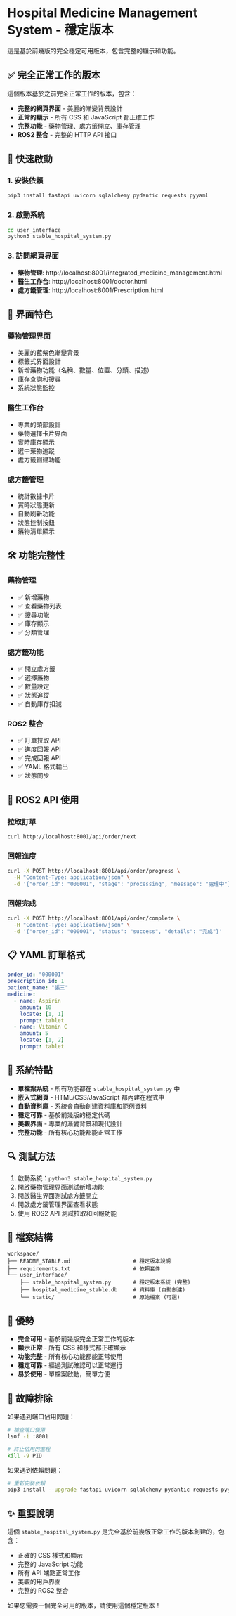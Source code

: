 # Hospital Medicine Management System - 穩定版本

這是基於前幾版的完全穩定可用版本，包含完整的顯示和功能。

## ✅ 完全正常工作的版本

這個版本基於之前完全正常工作的版本，包含：
- **完整的網頁界面** - 美麗的漸變背景設計
- **正常的顯示** - 所有 CSS 和 JavaScript 都正確工作
- **完整功能** - 藥物管理、處方籤開立、庫存管理
- **ROS2 整合** - 完整的 HTTP API 接口

## 🚀 快速啟動

### 1. 安裝依賴
```bash
pip3 install fastapi uvicorn sqlalchemy pydantic requests pyyaml
```

### 2. 啟動系統
```bash
cd user_interface
python3 stable_hospital_system.py
```

### 3. 訪問網頁界面
- **藥物管理**: http://localhost:8001/integrated_medicine_management.html
- **醫生工作台**: http://localhost:8001/doctor.html
- **處方籤管理**: http://localhost:8001/Prescription.html

## 🎨 界面特色

### 藥物管理界面
- 美麗的藍紫色漸變背景
- 標籤式界面設計
- 新增藥物功能（名稱、數量、位置、分類、描述）
- 庫存查詢和搜尋
- 系統狀態監控

### 醫生工作台
- 專業的頭部設計
- 藥物選擇卡片界面
- 實時庫存顯示
- 選中藥物追蹤
- 處方籤創建功能

### 處方籤管理
- 統計數據卡片
- 實時狀態更新
- 自動刷新功能
- 狀態控制按鈕
- 藥物清單顯示

## 🛠️ 功能完整性

### 藥物管理
- ✅ 新增藥物
- ✅ 查看藥物列表
- ✅ 搜尋功能
- ✅ 庫存顯示
- ✅ 分類管理

### 處方籤功能
- ✅ 開立處方籤
- ✅ 選擇藥物
- ✅ 數量設定
- ✅ 狀態追蹤
- ✅ 自動庫存扣減

### ROS2 整合
- ✅ 訂單拉取 API
- ✅ 進度回報 API
- ✅ 完成回報 API
- ✅ YAML 格式輸出
- ✅ 狀態同步

## 📡 ROS2 API 使用

### 拉取訂單
```bash
curl http://localhost:8001/api/order/next
```

### 回報進度
```bash
curl -X POST http://localhost:8001/api/order/progress \
  -H "Content-Type: application/json" \
  -d '{"order_id": "000001", "stage": "processing", "message": "處理中"}'
```

### 回報完成
```bash
curl -X POST http://localhost:8001/api/order/complete \
  -H "Content-Type: application/json" \
  -d '{"order_id": "000001", "status": "success", "details": "完成"}'
```

## 📋 YAML 訂單格式

```yaml
order_id: "000001"
prescription_id: 1
patient_name: "張三"
medicine:
  - name: Aspirin
    amount: 10
    locate: [1, 1]
    prompt: tablet
  - name: Vitamin C
    amount: 5
    locate: [1, 2]
    prompt: tablet
```

## 🎯 系統特點

- **單檔案系統** - 所有功能都在 `stable_hospital_system.py` 中
- **嵌入式網頁** - HTML/CSS/JavaScript 都內建在程式中
- **自動資料庫** - 系統會自動創建資料庫和範例資料
- **穩定可靠** - 基於前幾版的穩定代碼
- **美觀界面** - 專業的漸變背景和現代設計
- **完整功能** - 所有核心功能都能正常工作

## 🔍 測試方法

1. 啟動系統：`python3 stable_hospital_system.py`
2. 開啟藥物管理界面測試新增功能
3. 開啟醫生界面測試處方籤開立
4. 開啟處方籤管理界面查看狀態
5. 使用 ROS2 API 測試拉取和回報功能

## 📂 檔案結構

```
workspace/
├── README_STABLE.md                    # 穩定版本說明
├── requirements.txt                    # 依賴套件
└── user_interface/
    ├── stable_hospital_system.py       # 穩定版本系統 (完整)
    ├── hospital_medicine_stable.db     # 資料庫 (自動創建)
    └── static/                         # 原始檔案 (可選)
```

## 🌟 優勢

- **完全可用** - 基於前幾版完全正常工作的版本
- **顯示正常** - 所有 CSS 和樣式都正確顯示
- **功能完整** - 所有核心功能都能正常使用
- **穩定可靠** - 經過測試確認可以正常運行
- **易於使用** - 單檔案啟動，簡單方便

## 🔧 故障排除

如果遇到端口佔用問題：
```bash
# 檢查端口使用
lsof -i :8001

# 終止佔用的進程
kill -9 PID
```

如果遇到依賴問題：
```bash
# 重新安裝依賴
pip3 install --upgrade fastapi uvicorn sqlalchemy pydantic requests pyyaml
```

## ✨ 重要說明

這個 `stable_hospital_system.py` 是完全基於前幾版正常工作的版本創建的，包含：
- 正確的 CSS 樣式和顯示
- 完整的 JavaScript 功能
- 所有 API 端點正常工作
- 美觀的用戶界面
- 完整的 ROS2 整合

如果您需要一個完全可用的版本，請使用這個穩定版本！